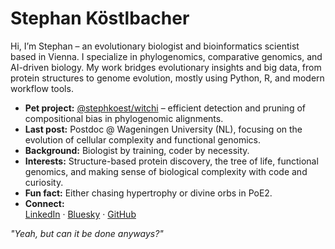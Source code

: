 # Stephan Köstlbacher

Hi, I’m Stephan – an evolutionary biologist and bioinformatics scientist based in Vienna. I specialize in phylogenomics, comparative genomics, and AI-driven biology. My work bridges evolutionary insights and big data, from protein structures to genome evolution, mostly using Python, R, and modern workflow tools.

- **Pet project:** [@stephkoest/witchi](https://github.com/stephkoest/witchi) – efficient detection and pruning of compositional bias in phylogenomic alignments.
- **Last post:** Postdoc @ Wageningen University (NL), focusing on the evolution of cellular complexity and functional genomics.
- **Background:** Biologist by training, coder by necessity.
- **Interests:** Structure-based protein discovery, the tree of life, functional genomics, and making sense of biological complexity with code and curiosity.
- **Fun fact:** Either chasing hypertrophy or divine orbs in PoE2.
- **Connect:**  
  [LinkedIn](https://www.linkedin.com/in/stephan-k%C3%B6stlbacher-770360241/) · [Bluesky](https://bsky.app/profile/stephkoe.bsky.social) · [GitHub](https://github.com/stephkoest)

_"Yeah, but can it be done anyways?"_
